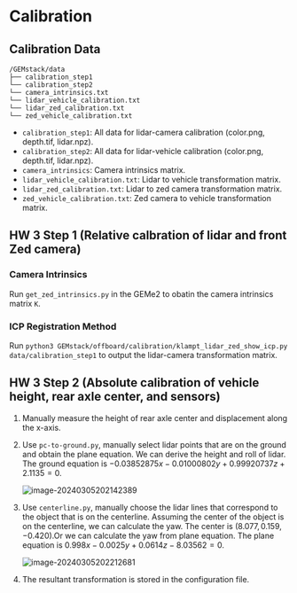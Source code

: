 # Calibration

## Calibration Data

```
/GEMstack/data
├── calibration_step1
└── calibration_step2
└── camera_intrinsics.txt
└── lidar_vehicle_calibration.txt
└── lidar_zed_calibration.txt
└── zed_vehicle_calibration.txt
```

- `calibration_step1`: All data for lidar-camera calibration (color.png, depth.tif, lidar.npz).
- `calibration_step2`: All data for lidar-vehicle calibration (color.png, depth.tif, lidar.npz).
- `camera_intrinsics`: Camera intrinsics matrix.
- `lidar_vehicle_calibration.txt`: Lidar to vehicle transformation matrix. 
- `lidar_zed_calibration.txt`: Lidar to zed camera transformation matrix. 
- `zed_vehicle_calibration.txt`: Zed camera to vehicle transformation matrix. 

## HW 3 Step 1 (Relative calbration of lidar and front Zed camera)

### Camera Intrinsics

Run `get_zed_intrinsics.py` in the GEMe2 to obatin the camera intrinsics matrix `K`.

### ICP Registration Method

Run `python3 GEMstack/offboard/calibration/klampt_lidar_zed_show_icp.py data/calibration_step1` to output the lidar-camera transformation matrix. 

## HW 3 Step 2 (Absolute calibration of vehicle height, rear axle center, and sensors)

1. Manually measure the height of rear axle center and displacement along the x-axis.

2. Use `pc-to-ground.py`, manually select lidar points that are on the ground and obtain the plane equation. We can derive the height and roll of lidar. The ground equation is  $-0.03852875x-0.01000802y+0.99920737z+2.1135=0$.

   ![image-20240305202142389](https://github.com/krishauser/GEMstack/tree/s2024_group4/GEMstack/offboard/calibration/asset/image-20240305202142389.png)

3. Use `centerline.py`, manually choose the lidar lines that correspond to the object that is on the centerline. Assuming the center of the object is on the centerline, we can calculate the yaw. The center is $(8.077,0.159,-0.420)$.Or we can calculate the yaw from plane equation. The plane equation is $0.998x - 0.0025y + 0.0614z -8.03562 = 0.$

   ![image-20240305202212681](https://github.com/krishauser/GEMstack/tree/s2024_group4/GEMstack/offboard/calibration/asset/image-20240305202212681.png)

4. The resultant transformation is stored in the configuration file.
